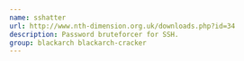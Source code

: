 ```yaml
---
name: sshatter
url: http://www.nth-dimension.org.uk/downloads.php?id=34
description: Password bruteforcer for SSH.
group: blackarch blackarch-cracker
---
```

